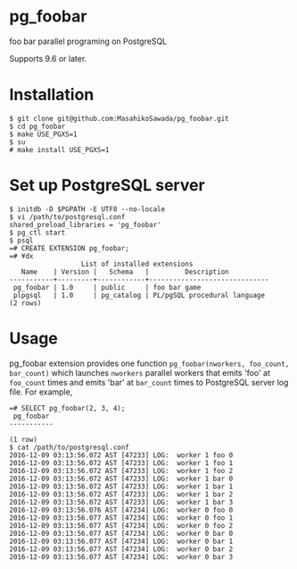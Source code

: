 # pg_foobar
foo bar parallel programing on PostgreSQL

Supports 9.6 or later.

# Installation
```
$ git clone git@github.com:MasahikoSawada/pg_foobar.git
$ cd pg_foobar
$ make USE_PGXS=1
$ su
# make install USE_PGXS=1
```

# Set up PostgreSQL server
```
$ initdb -D $PGPATH -E UTF8 --no-locale
$ vi /path/to/postgresql.conf
shared_preload_libraries = 'pg_foobar'
$ pg_ctl start
$ psql
=# CREATE EXTENSION pg_foobar;
=# ¥dx
                  List of installed extensions
   Name    | Version |   Schema   |         Description
-----------+---------+------------+------------------------------
 pg_foobar | 1.0     | public     | foo bar game
 plpgsql   | 1.0     | pg_catalog | PL/pgSQL procedural language
(2 rows)
```

# Usage
pg_foobar extension provides one function `pg_foobar(nworkers, foo_count, bar_count)` which launches `nworkers` parallel workers that emits 'foo' at `foo_count` times and emits 'bar' at `bar_count` times to PostgreSQL server log file.
For example,

```
=# SELECT pg_foobar(2, 3, 4);
 pg_foobar
-----------

(1 row)
$ cat /path/to/postgresql.conf
2016-12-09 03:13:56.072 AST [47233] LOG:  worker 1 foo 0
2016-12-09 03:13:56.072 AST [47233] LOG:  worker 1 foo 1
2016-12-09 03:13:56.072 AST [47233] LOG:  worker 1 foo 2
2016-12-09 03:13:56.072 AST [47233] LOG:  worker 1 bar 0
2016-12-09 03:13:56.072 AST [47233] LOG:  worker 1 bar 1
2016-12-09 03:13:56.072 AST [47233] LOG:  worker 1 bar 2
2016-12-09 03:13:56.072 AST [47233] LOG:  worker 1 bar 3
2016-12-09 03:13:56.076 AST [47234] LOG:  worker 0 foo 0
2016-12-09 03:13:56.077 AST [47234] LOG:  worker 0 foo 1
2016-12-09 03:13:56.077 AST [47234] LOG:  worker 0 foo 2
2016-12-09 03:13:56.077 AST [47234] LOG:  worker 0 bar 0
2016-12-09 03:13:56.077 AST [47234] LOG:  worker 0 bar 1
2016-12-09 03:13:56.077 AST [47234] LOG:  worker 0 bar 2
2016-12-09 03:13:56.077 AST [47234] LOG:  worker 0 bar 3
```
